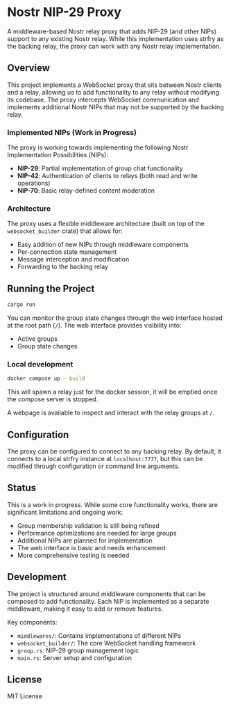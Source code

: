 # Nostr NIP-29 Proxy

A middleware-based Nostr relay proxy that adds NIP-29 (and other NIPs) support to any existing Nostr relay. While this implementation uses strfry as the backing relay, the proxy can work with any Nostr relay implementation.

## Overview

This project implements a WebSocket proxy that sits between Nostr clients and a relay, allowing us to add functionality to any relay without modifying its codebase. The proxy intercepts WebSocket communication and implements additional Nostr NIPs that may not be supported by the backing relay.

### Implemented NIPs (Work in Progress)

The proxy is working towards implementing the following Nostr Implementation Possibilities (NIPs):

- **NIP-29**: Partial implementation of group chat functionality
- **NIP-42**: Authentication of clients to relays (both read and write operations)
- **NIP-70**: Basic relay-defined content moderation

### Architecture

The proxy uses a flexible middleware architecture (built on top of the `websocket_builder` crate) that allows for:
- Easy addition of new NIPs through middleware components
- Per-connection state management
- Message interception and modification
- Forwarding to the backing relay

## Running the Project

```bash
cargo run
```

You can monitor the group state changes through the web interface hosted at the root path (`/`). The web interface provides visibility into:
- Active groups
- Group state changes

### Local development

```bash
docker compose up --build
```

This will spawn a relay just for the docker session, it will be emptied once the compose server is stopped.

A webpage is available to inspect and interact with the relay groups at `/`.

## Configuration

The proxy can be configured to connect to any backing relay. By default, it connects to a local strfry instance at `localhost:7777`, but this can be modified through configuration or command line arguments.

## Status

This is a work in progress. While some core functionality works, there are significant limitations and ongoing work:

- Group membership validation is still being refined
- Performance optimizations are needed for large groups
- Additional NIPs are planned for implementation
- The web interface is basic and needs enhancement
- More comprehensive testing is needed

## Development

The project is structured around middleware components that can be composed to add functionality. Each NIP is implemented as a separate middleware, making it easy to add or remove features.

Key components:
- `middlewares/`: Contains implementations of different NIPs
- `websocket_builder/`: The core WebSocket handling framework
- `group.rs`: NIP-29 group management logic
- `main.rs`: Server setup and configuration

## License

MIT License